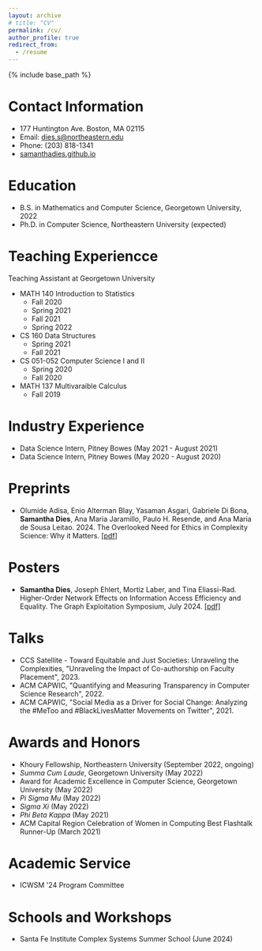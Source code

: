 ```yaml
---
layout: archive
# title: "CV"
permalink: /cv/
author_profile: true
redirect_from:
  - /resume
---
```


{% include base_path %}

Contact Information
=====
* 177 Huntington Ave. Boston, MA 02115
* Email: dies.s@northeastern.edu
* Phone: (203) 818-1341
* [samanthadies.github.io](https://samanthadies.github.io/)

Education
=====
* B.S. in Mathematics and Computer Science, Georgetown University, 2022
* Ph.D. in Computer Science, Northeastern University (expected)

Teaching Experiencce
=====
Teaching Assistant at Georgetown University 
* MATH 140 Introduction to Statistics
  * Fall 2020
  * Spring 2021
  * Fall 2021
  * Spring 2022
* CS 160 Data Structures
  * Spring 2021
   * Fall 2021
* CS 051-052 Computer Science I and II
  * Spring 2020
  * Fall 2020
* MATH 137 Multivaraible Calculus
    * Fall 2019

Industry Experience
=====
* Data Science Intern, Pitney Bowes (May 2021 - August 2021)
* Data Science Intern, Pitney Bowes (May 2020 - August 2020)

Preprints
=====
* Olumide Adisa, Enio Alterman Blay, Yasaman Asgari, Gabriele Di Bona, **Samantha Dies**, Ana Maria Jaramillo, Paulo H. Resende, and Ana Maria de Sousa Leitao. 2024. The Overlooked Need for Ethics in Complexity Science: Why it Matters. [[pdf]](https://arxiv.org/pdf/2409.02002)

Posters
=====
* **Samantha Dies**, Joseph Ehlert, Mortiz Laber, and Tina Eliassi-Rad. Higher-Order Network Effects on Information Access Efficiency and Equality. The Graph Exploitation Symposium, July 2024. [[pdf]](https://graphex.mit.edu/sites/default/files/images/2024%20GraphEx%20Poster%20-%20Dies.pdf)

Talks
=====
  * CCS Satellite - Toward Equitable and Just Societies: Unraveling the Complexities, "Unraveling the Impact of Co-authorship on Faculty Placement", 2023.
  * ACM CAPWIC, "Quantifying and Measuring Transparency in Computer Science Research", 2022.
  * ACM CAPWIC, "Social Media as a Driver for Social Change: Analyzing the #MeToo and #BlackLivesMatter Movements on Twitter", 2021.

Awards and Honors
=====
* Khoury Fellowship, Northeastern University (September 2022, ongoing)
* <em>Summa Cum Laude</em>, Georgetown University (May 2022)
* Award for Academic Excellence in Computer Science, Georgetown University (May 2022)
* <em>Pi Sigma Mu</em> (May 2022)
* <em>Sigma Xi</em> (May 2022)
* <em>Phi Beta Kappa</em> (May 2021)
* ACM Capital Region Celebration of Women in Computing Best Flashtalk Runner-Up (March 2021)

Academic Service
=====
* ICWSM '24 Program Committee

Schools and Workshops
=====
* Santa Fe Institute Complex Systems Summer School (June 2024)
